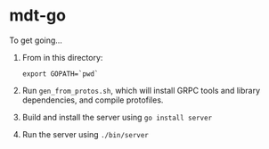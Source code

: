 # mdt-go

To get going...

1. From in this directory:

    ```
    export GOPATH=`pwd`
    ```

1. Run `gen_from_protos.sh`, which will install GRPC tools and library dependencies, and compile protofiles.
2. Build and install the server using `go install server`
3. Run the server using `./bin/server`

